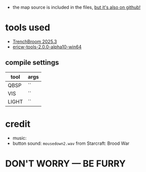 - the map source is included in the files, [but it's also on github!](https://github.com/spacehare/quake-maps)

# tools used

- [TrenchBroom 2025.3](https://trenchbroom.github.io/)
- [ericw-tools-2.0.0-alpha10-win64](https://github.com/ericwa/ericw-tools/releases/tag/2.0.0-alpha10)

## compile settings

| tool  | args |
| ----- | ---- |
| QBSP  | ``   |
| VIS   | ``   |
| LIGHT | ``   |

# credit

- music:
- button sound: `mousedown2.wav` from Starcraft: Brood War

# DON'T WORRY — BE FURRY
